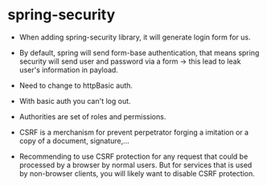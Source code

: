 # spring-security
- When adding spring-security library, it will generate login form for us.
- By default, spring will send form-base authentication, that means spring security will send user and password via a form -> this lead to leak user's information in payload.
- Need to change to httpBasic auth.
- With basic auth you can't log out.

- Authorities are set of roles and permissions.

- CSRF is a merchanism for prevent perpetrator forging a imitation or a copy of a document, signature,...
- Recommending to use CSRF protection for any request that could be processed by a browser by normal users. 
	But for services that is used by non-browser clients, you will likely want to disable CSRF protection.